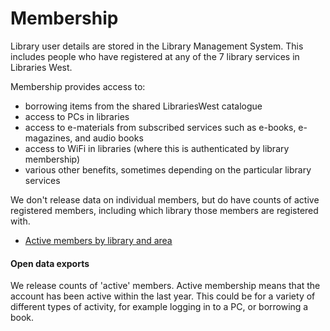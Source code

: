 Membership
==========

Library user details are stored in the Library Management System. This includes people who have registered at any of the 7 library services in Libraries West.

Membership provides access to:

- borrowing items from the shared LibrariesWest catalogue
- access to PCs in libraries
- access to e-materials from subscribed services such as e-books, e-magazines, and audio books
- access to WiFi in libraries (where this is authenticated by library membership)
- various other benefits, sometimes depending on the particular library services

We don't release data on individual members, but do have counts of active registered members, including which library those members are registered with.

- [Active members by library and area](./membersbyarea.md)

#### Open data exports

We release counts of 'active' members. Active membership means that the account has been active within the last year. This could be for a variety of different types of activity, for example logging in to a PC, or borrowing a book.
